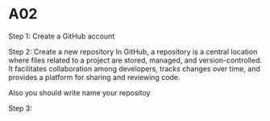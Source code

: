 # A02 
Step 1: Create a GitHub account

Step 2: Create a new repository
In GitHub, a repository is a central location where files related to a project are stored, managed, and version-controlled. It facilitates collaboration among developers, tracks changes over time, and provides a platform for sharing and reviewing code.

Also you should write name your repositoy

Step 3:
